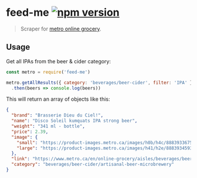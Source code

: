 # feed-me [![npm version](http://img.shields.io/npm/v/feed-me.svg?style=flat-square)](https://www.npmjs.org/package/feed-me)

> Scraper for [metro online grocery][metro].

[metro]: https://www.metro.ca/en/online-grocery/

Usage
-----

Get all IPAs from the beer & cider category:

```js
const metro = require('feed-me')

metro.getAllResults({ category: 'beverages/beer-cider', filter: 'IPA' })
  .then(beers => console.log(beers))
```

This will return an array of objects like this:

```json
{
  "brand": "Brasserie Dieu du Ciel!",
  "name": "Disco Soleil kumquats IPA strong beer",
  "weight": "341 ml - bottle",
  "price": 2.39,
  "image": {
    "small": "https://product-images.metro.ca/images/h0b/h4c/8883933675550.jpg",
    "large": "https://product-images.metro.ca/images/h41/h2e/8883934593054.jpg"
  },
  "link": "https://www.metro.ca/en/online-grocery/aisles/beverages/beer-cider/artisanal-beer-microbrewery/disco-soleil-kumquats-ipa-strong-beer/p/696859060489",
  "category": "beverages/beer-cider/artisanal-beer-microbrewery"
}
```

